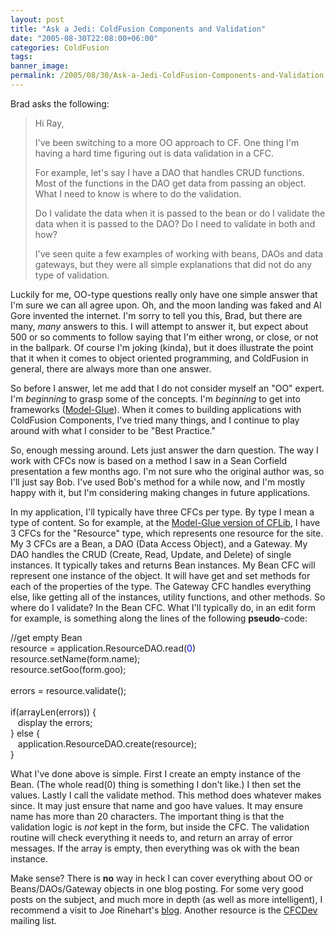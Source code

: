 ```yaml
---
layout: post
title: "Ask a Jedi: ColdFusion Components and Validation"
date: "2005-08-30T22:08:00+06:00"
categories: ColdFusion 
tags: 
banner_image: 
permalink: /2005/08/30/Ask-a-Jedi-ColdFusion-Components-and-Validation
---
```


Brad asks the following:
<blockquote>
Hi Ray,

I've been switching to a more OO approach to CF.  One thing I'm having a hard time figuring out is data validation in a CFC.  

For example, let's say I have a DAO that handles CRUD functions.  Most of the functions in the DAO get data from passing an object.  What I need to know is where to do the validation.

Do I validate the data when it is passed to the bean or do I validate the data when it is passed to the DAO?  Do I need to validate in both and how?

I've seen quite a few examples of working with beans, DAOs and data gateways, but they were all simple explanations that did not do any type of validation.
</blockquote>

Luckily for me, OO-type questions really only have one simple answer that I'm sure we can all agree upon. Oh, and the moon landing was faked and Al Gore invented the internet. I'm sorry to tell you this, Brad, but there are many, <i>many</i> answers to this. I will attempt to answer it, but expect about 500 or so comments to follow saying that I'm either wrong, or close, or not in the ballpark. Of course I'm joking (kinda), but it does illustrate the point that it when it comes to object oriented programming, and ColdFusion in general, there are always more than one answer.

So before I answer, let me add that I do not consider myself an "OO" expert. I'm <i>beginning</i> to grasp some of the concepts. I'm <i>beginning</i> to get into frameworks (<a href="http://www.model-glue.com">Model-Glue</a>). When it comes to building applications with ColdFusion Components, I've tried many things, and I continue to play around with what I consider to be "Best Practice." 

So, enough messing around. Lets just answer the darn question. The way I work with CFCs now is based on a method I saw in a Sean Corfield presentation a few months ago. I'm not sure who the original author was, so I'll just say Bob. I've used Bob's method for a while now, and I'm mostly happy with it, but I'm considering making changes in future applications.

In my application, I'll typically have three CFCs per type. By type I mean a type of content. So for example, at the <a href="http://mg.cflib.org">Model-Glue version of CFLib</a>, I have 3 CFCs for the "Resource" type, which represents one resource for the site. My 3 CFCs are a Bean, a DAO (Data Access Object), and a Gateway. My DAO handles the CRUD (Create, Read, Update, and Delete) of single instances. It typically takes and returns Bean instances. My Bean CFC will represent one instance of the object. It will have get and set methods for each of the properties of the type. The Gateway CFC handles everything else, like getting all of the instances, utility functions, and other methods. So where do I validate? In the Bean CFC. What I'll typically do, in an edit form for example, is something along the lines of the following <b>pseudo</b>-code:

<div class="code">//get empty Bean<br>
resource = application.ResourceDAO.read(<FONT COLOR=BLUE>0</FONT>)<br>
resource.setName(form.name);<br>
resource.setGoo(form.goo);<br>
<br>
errors = resource.validate();<br>
<br>
if(arrayLen(errors)) {<br>
&nbsp;&nbsp;&nbsp;display the errors;<br>
} else {<br>
&nbsp;&nbsp;&nbsp;application.ResourceDAO.create(resource);<br>
}</div>

What I've done above is simple. First I create an empty instance of the Bean. (The whole read(0) thing is something I don't like.) I then set the values. Lastly I call the validate method. This method does whatever makes since. It may just ensure that name and goo have values. It may ensure name has more than 20 characters. The important thing is that the validation logic is <i>not</i> kept in the form, but inside the CFC. The validation routine will check everything it needs to, and return an array of error messages. If the array is empty, then everything was ok with the bean instance.

Make sense? There is <b>no</b> way in heck I can cover everything about OO or Beans/DAOs/Gateway objects in one blog posting. For some very good posts on the subject, and much more in depth (as well as more intelligent), I recommend a visit to Joe Rinehart's <a href="http://clearsoftware.net/client/index.cfm">blog</a>. Another resource is the <a href="http://www.cfczone.org/listserv.cfm">CFCDev</a> mailing list.